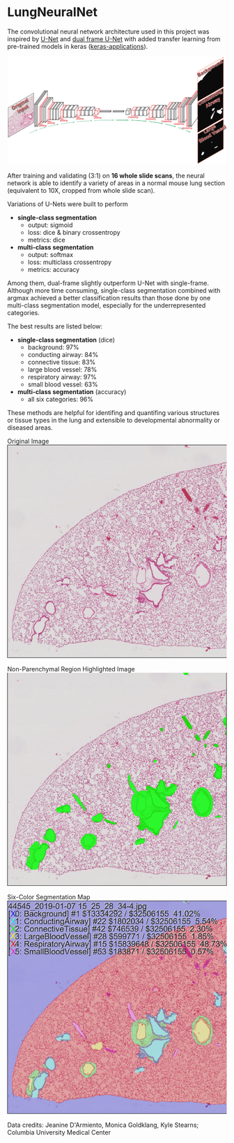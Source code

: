 # LungNeuralNet

The convolutional neural network architecture used in this project was inspired by [U-Net](http://lmb.informatik.uni-freiburg.de/people/ronneber/u-net/) and [dual frame U-Net](https://arxiv.org/abs/1708.08333) with added transfer learning from pre-trained models in keras ([keras-applications](https://keras.io/applications/)).

![alt text](../resource/train_unet.jpg?raw=true "train_unet")

After training and validating (3:1) on **16 whole slide scans**, the neural network is able to identify a variety of areas in a normal mouse lung section (equivalent to 10X, cropped from whole slide scan).

Variations of U-Nets were built to perform
 - **single-class segmentation**
    - output: sigmoid
    - loss: dice & binary crossentropy
    - metrics: dice
 - **multi-class segmentation**
    - output: softmax
    - loss: multiclass crossentropy
    - metrics: accuracy

Among them, dual-frame slightly outperform U-Net with single-frame.
Although more time consuming, single-class segmentation combined with argmax achieved a better classification results than those done by one multi-class segmentation model,
especially for the underrepresented categories.

The best results are listed below:
 - **single-class segmentation** (dice)
    - background: 97%
    - conducting airway: 84%
    - connective tissue: 83%
    - large blood vessel: 78%
    - respiratory airway: 97%
    - small blood vessel: 63%
 - **multi-class segmentation** (accuracy)
    - all six categories: 96%
    
These methods are helpful for identifing and quantifing various structures or tissue types in the lung and extensible to developmental abnormality or diseased areas.

Original Image
![alt text](pred/027327_original.jpg?raw=true "original image")

Non-Parenchymal Region Highlighted Image
![alt text](pred/027327_greenmark.jpg?raw=true "greem-marked image")

Six-Color Segmentation Map
![alt text](pred/027327_pred.jpg?raw=true "6 color segmentation Image")

Data credits: Jeanine D'Armiento, Monica Goldklang, Kyle Stearns; Columbia University Medical Center
